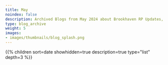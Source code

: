 ```yaml
---
title: May
noindex: false
description: Archived Blogs from May 2024 about Brookhaven RP Updates, exciting news, and new findings
type: blog_archive
weight: 5
images:
- images/thumbnails/blog_splash.png
---
```




{{% children sort=date showhidden=true description=true type="list" depth=3 %}}
